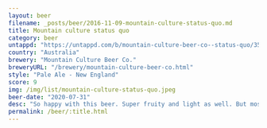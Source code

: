 ```yaml
---
layout: beer
filename: _posts/beer/2016-11-09-mountain-culture-status-quo.md
title: Mountain culture status quo
category: beer
untappd: "https://untappd.com/b/mountain-culture-beer-co--status-quo/3554194"
country: "Australia"
brewery: "Mountain Culture Beer Co."
breweryURL: "/brewery/mountain-culture-beer-co.html"
style: "Pale Ale - New England"
score: 9
img: /img/list/mountain-culture-status-quo.jpeg
beer-date: "2020-07-31"
desc: "So happy with this beer. Super fruity and light as well. But most of all I’m just happy to be somewhere that has great beer on tap"
permalink: /beer/:title.html
---
```

